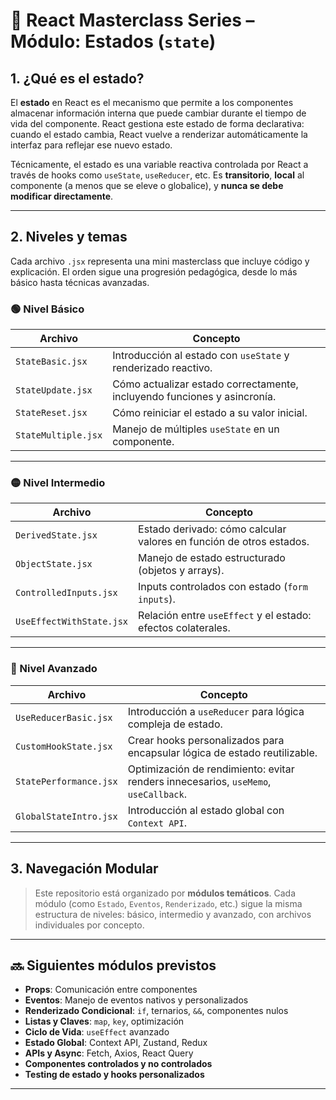 # 🧠 React Masterclass Series – Módulo: Estados (`state`)

## 1. ¿Qué es el estado?

El **estado** en React es el mecanismo que permite a los componentes almacenar información interna que puede cambiar durante el tiempo de vida del componente. React gestiona este estado de forma declarativa: cuando el estado cambia, React vuelve a renderizar automáticamente la interfaz para reflejar ese nuevo estado.

Técnicamente, el estado es una variable reactiva controlada por React a través de hooks como `useState`, `useReducer`, etc. Es **transitorio**, **local** al componente (a menos que se eleve o globalice), y **nunca se debe modificar directamente**.

---

## 2. Niveles y temas

Cada archivo `.jsx` representa una mini masterclass que incluye código y explicación. El orden sigue una progresión pedagógica, desde lo más básico hasta técnicas avanzadas.

### 🟢 Nivel Básico

| Archivo                | Concepto                                   |
|------------------------|---------------------------------------------|
| `StateBasic.jsx`       | Introducción al estado con `useState` y renderizado reactivo. |
| `StateUpdate.jsx`      | Cómo actualizar estado correctamente, incluyendo funciones y asincronía. |
| `StateReset.jsx`       | Cómo reiniciar el estado a su valor inicial. |
| `StateMultiple.jsx`    | Manejo de múltiples `useState` en un componente. |

---

### 🟡 Nivel Intermedio

| Archivo                  | Concepto                                        |
|--------------------------|--------------------------------------------------|
| `DerivedState.jsx`       | Estado derivado: cómo calcular valores en función de otros estados. |
| `ObjectState.jsx`        | Manejo de estado estructurado (objetos y arrays). |
| `ControlledInputs.jsx`   | Inputs controlados con estado (`form inputs`). |
| `UseEffectWithState.jsx` | Relación entre `useEffect` y el estado: efectos colaterales. |

---

### 🔴 Nivel Avanzado

| Archivo                  | Concepto                                         |
|--------------------------|--------------------------------------------------|
| `UseReducerBasic.jsx`    | Introducción a `useReducer` para lógica compleja de estado. |
| `CustomHookState.jsx`    | Crear hooks personalizados para encapsular lógica de estado reutilizable. |
| `StatePerformance.jsx`   | Optimización de rendimiento: evitar renders innecesarios, `useMemo`, `useCallback`. |
| `GlobalStateIntro.jsx`   | Introducción al estado global con `Context API`. |

---

## 3. Navegación Modular

> Este repositorio está organizado por **módulos temáticos**. Cada módulo (como `Estado`, `Eventos`, `Renderizado`, etc.) sigue la misma estructura de niveles: básico, intermedio y avanzado, con archivos individuales por concepto.

---

## 🔜 Siguientes módulos previstos

- **Props**: Comunicación entre componentes
- **Eventos**: Manejo de eventos nativos y personalizados
- **Renderizado Condicional**: `if`, ternarios, `&&`, componentes nulos
- **Listas y Claves**: `map`, `key`, optimización
- **Ciclo de Vida**: `useEffect` avanzado
- **Estado Global**: Context API, Zustand, Redux
- **APIs y Async**: Fetch, Axios, React Query
- **Componentes controlados y no controlados**
- **Testing de estado y hooks personalizados**

---